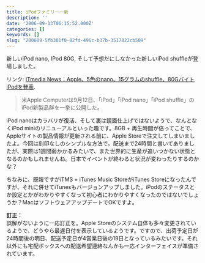 ```yaml
---
title: iPodファミリー一新
description: ''
date: '2006-09-13T06:15:52.000Z'
categories: []
keywords: []
slug: "200609-5fb301f0-82fd-496c-b37b-3517822cb509"
---
```

新しいiPod nano, IPod 80G, そして予想だにしなかった新しいiPod shuffleが登場しました。

リンク: [ITmedia News：Apple、5色のnano、15グラムのshuffle、80GバイトiPodを発表](http://www.itmedia.co.jp/news/articles/0609/13/news012.html "ITmedia News：Apple、5色のnano、15グラムのshuffle、80GバイトiPodを発表").

> 米Apple Computerは9月12日、「iPod」「iPod nano」「iPod shuffle」のiPod新製品群を一挙に公開した。

iPod nanoはカラバリが復活、そして裏は鏡面仕上げではないようで、なんとなくiPod miniのリニューアルといった趣です。8GB + 再生時間が倍ってことで、Appleサイトの製品情報が更新される前に、Apple Storeで注文してしまいましたよ。今回は刻印なしのシンプルな方法で。配送まで24時間と書いてありましたが、実際は1週間弱かかるみたいで、また世界的に生産が追いつかない状態となるのかもしれませんね。日本でイベントが終わると状況が変わったりするのかな？

ちなみに、既報ですがiTMS = iTunes Music StoreがiTunes Storeになったんですが、それに併せてiTunesもバージョンアップしました。iPodのステータスとか設定とかがわかりやすくなって初心者にわかりやすくなったのではないでしょうか？MacはソフトウェアアップデートでOKですよ。

**訂正：**  
誤解がないように一応訂正を。Apple Storeのシステム自体も多々変更されているようで、どうやら最遅日付を表示しているようです。ですので、出荷予定日が24時間後の明日、配送予定日が4営業日後の19日となっているみたいです。それ以外にも宅配ボックスへの配送希望連絡なんかも一応インターフェイスが準備されています。
